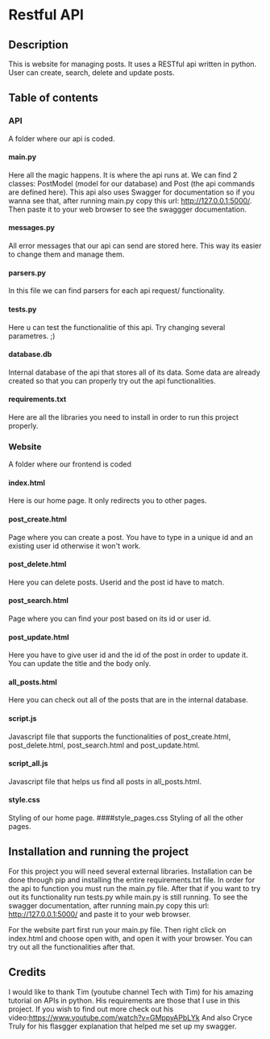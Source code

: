 # Restful API
##  Description
This is website for managing posts. It uses a RESTful api written in python. User can create, search, delete and update posts.

## Table of contents
### API
A folder where our api is coded.
#### main.py
Here all the magic happens. It is where the api runs at. We can find 2 classes: PostModel (model for our database) and Post (the api commands are defined here). This api also uses Swagger for documentation so if you wanna see that, after running main.py copy this url: http://127.0.0.1:5000/. Then paste it to your web browser to see the swaggger documentation.
#### messages.py
All error messages that our api can send are stored here. This way its easier to change them and manage them.
#### parsers.py
In this file we can find parsers for each api request/ functionality.
#### tests.py
Here u can test the functionalitie of this api. Try changing several parametres. ;)
#### database.db
Internal database of the api that stores all of its data. Some data are already created so that you can properly try out the api functionalities.
#### requirements.txt
Here are all the libraries you need to install in order to run this project properly.
### Website
A folder where our frontend is coded
#### index.html
Here is our home page. It only redirects you to other pages.
#### post_create.html
Page where you can create a post. You have to type in a unique id and an existing user id otherwise it won't work.
#### post_delete.html
Here you can delete posts. Userid and the post id have to match.
#### post_search.html
Page where you can find your post based on its id or user id.
#### post_update.html
Here you have to give user id and the id of the post in order to update it. You can update the title and the body only.
#### all_posts.html
Here you can check out all of the posts that are in the internal database.
#### script.js
Javascript file that supports the functionalities of post_create.html, post_delete.html, post_search.html and post_update.html.
#### script_all.js
Javascript file that helps us find all posts in all_posts.html.
#### style.css
Styling of our home page.
####style_pages.css
Styling of all the other pages.

## Installation and running the project
For this project you will need several external libraries. Installation can be done through pip and installing the entire requirements.txt file. In order for the api to function you must run the main.py file. After that if you want to try out its functionality run tests.py while main.py is still running. To see the swagger documentation, after running main.py copy this url: http://127.0.0.1:5000/ and paste it to your web browser.

For the website part first run your main.py file. Then right click on index.html and choose open with, and open it with your browser. You can try out all the functionalities after that.

## Credits
I would like to thank Tim (youtube channel Tech with Tim) for his amazing tutorial on APIs in python. His requirements are those that I use in this project. If you wish to find out more check out his video:https://www.youtube.com/watch?v=GMppyAPbLYk And also Cryce Truly for his flasgger explanation that helped me set up my swagger.
